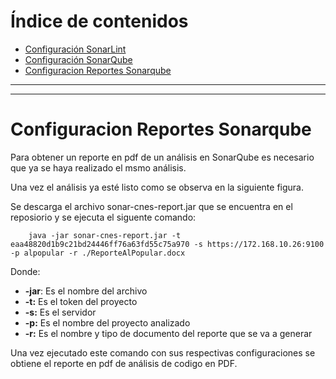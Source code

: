 # Índice de contenidos
* [Configuración SonarLint](./README.md)
* [Configuración SonarQube](./confSonar.md)
* [Configuracion Reportes Sonarqube](./confReporteSonar.md)

_______________________________________________
_______________________________________________

 # Configuracion Reportes Sonarqube

Para obtener un reporte en pdf de un análisis en SonarQube es necesario que ya se haya realizado el msmo análisis.

Una vez el análisis ya esté listo como se observa en la siguiente figura.

Se descarga el archivo sonar-cnes-report.jar que se encuentra en el reposiorio y se ejecuta el siguente comando:
```
 	java -jar sonar-cnes-report.jar -t eaa48820d1b9c21bd24446ff76a63fd55c75a970 -s https://172.168.10.26:9100 -p alpopular -r ./ReporteAlPopular.docx
 ```

 Donde:
 * **-jar**: Es el nombre del archivo 
 * **-t:** Es el token del proyecto
 * **-s:** Es el servidor 
 * **-p:** Es el nombre del proyecto analizado 
 * **-r:** Es el nombre y tipo de documento del reporte que se va a generar 

 Una vez ejecutado este comando con sus respectivas configuraciones se obtiene el reporte en pdf de análisis de codigo en PDF.